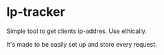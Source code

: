 # Ip-tracker
Simple tool to get clients ip-addres. Use ethically.

It's made to be easily set up and store every request.
